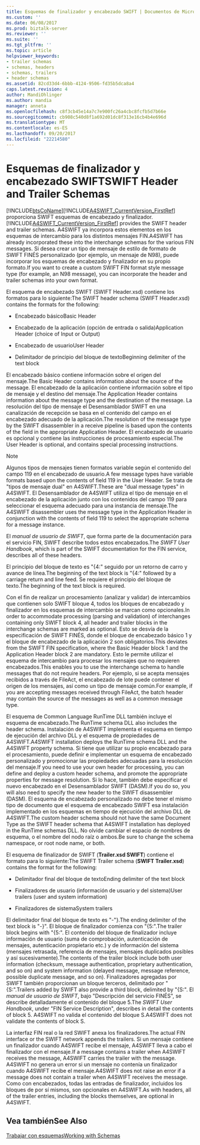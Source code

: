 ```yaml
---
title: Esquemas de finalizador y encabezado SWIFT | Documentos de Microsoft
ms.custom: ''
ms.date: 06/08/2017
ms.prod: biztalk-server
ms.reviewer: ''
ms.suite: ''
ms.tgt_pltfrm: ''
ms.topic: article
helpviewer_keywords:
- trailer schemas
- schemas, headers
- schemas, trailers
- header schemas
ms.assetid: 82cd33d4-6bbb-4124-9506-fd35b5dca8a4
caps.latest.revision: 4
author: MandiOhlinger
ms.author: mandia
manager: anneta
ms.openlocfilehash: c8f3cb45e14a7c7e900fc26a4cbc8fcfb5d7b66e
ms.sourcegitcommit: cb908c540d8f1a692d01dc8f313e16cb4b4e696d
ms.translationtype: MT
ms.contentlocale: es-ES
ms.lasthandoff: 09/20/2017
ms.locfileid: "22214580"
---
```

# <a name="swift-header-and-trailer-schemas"></a><span data-ttu-id="ba1ac-102">Esquemas de finalizador y encabezado SWIFT</span><span class="sxs-lookup"><span data-stu-id="ba1ac-102">SWIFT Header and Trailer Schemas</span></span>
[!INCLUDE[btsCoName](../../includes/btsconame-md.md)]<span data-ttu-id="ba1ac-103">[!INCLUDE[A4SWIFT_CurrentVersion_FirstRef](../../includes/a4swift-currentversion-firstref-md.md)] proporciona SWIFT esquemas de encabezado y finalizador.</span><span class="sxs-lookup"><span data-stu-id="ba1ac-103"> [!INCLUDE[A4SWIFT_CurrentVersion_FirstRef](../../includes/a4swift-currentversion-firstref-md.md)] provides the SWIFT header and trailer schemas.</span></span> <span data-ttu-id="ba1ac-104">A4SWIFT ya incorpora estos elementos en los esquemas de intercambio para los distintos mensajes FIN.</span><span class="sxs-lookup"><span data-stu-id="ba1ac-104">A4SWIFT has already incorporated these into the interchange schemas for the various FIN messages.</span></span> <span data-ttu-id="ba1ac-105">Si desea crear un tipo de mensaje de estilo de formato de SWIFT FINÉS personalizado (por ejemplo, un mensaje de N98), puede incorporar los esquemas de encabezado y finalizador en su propio formato.</span><span class="sxs-lookup"><span data-stu-id="ba1ac-105">If you want to create a custom SWIFT FIN format style message type (for example, an N98 message), you can incorporate the header and trailer schemas into your own format.</span></span>  
  
 <span data-ttu-id="ba1ac-106">El esquema de encabezado SWIFT (SWIFT Header.xsd) contiene los formatos para lo siguiente:</span><span class="sxs-lookup"><span data-stu-id="ba1ac-106">The SWIFT header schema (SWIFT Header.xsd) contains the formats for the following:</span></span>  
  
-   <span data-ttu-id="ba1ac-107">Encabezado básico</span><span class="sxs-lookup"><span data-stu-id="ba1ac-107">Basic Header</span></span>  
  
-   <span data-ttu-id="ba1ac-108">Encabezado de la aplicación (opción de entrada o salida)</span><span class="sxs-lookup"><span data-stu-id="ba1ac-108">Application Header (choice of Input or Output)</span></span>  
  
-   <span data-ttu-id="ba1ac-109">Encabezado de usuario</span><span class="sxs-lookup"><span data-stu-id="ba1ac-109">User Header</span></span>  
  
-   <span data-ttu-id="ba1ac-110">Delimitador de principio del bloque de texto</span><span class="sxs-lookup"><span data-stu-id="ba1ac-110">Beginning delimiter of the text block</span></span>  
  
 <span data-ttu-id="ba1ac-111">El encabezado básico contiene información sobre el origen del mensaje.</span><span class="sxs-lookup"><span data-stu-id="ba1ac-111">The Basic Header contains information about the source of the message.</span></span> <span data-ttu-id="ba1ac-112">El encabezado de la aplicación contiene información sobre el tipo de mensaje y el destino del mensaje.</span><span class="sxs-lookup"><span data-stu-id="ba1ac-112">The Application Header contains information about the message type and the destination of the message.</span></span> <span data-ttu-id="ba1ac-113">La resolución del tipo de mensaje el Desensamblador SWIFT en una canalización de recepción se basa en el contenido del campo en el encabezado adecuado de la aplicación.</span><span class="sxs-lookup"><span data-stu-id="ba1ac-113">The resolution of the message type by the SWIFT disassembler in a receive pipeline is based upon the contents of the field in the appropriate Application Header.</span></span> <span data-ttu-id="ba1ac-114">El encabezado de usuario es opcional y contiene las instrucciones de procesamiento especial.</span><span class="sxs-lookup"><span data-stu-id="ba1ac-114">The User Header is optional, and contains special processing instructions.</span></span>  
  
> [!NOTE]
>  <span data-ttu-id="ba1ac-115">Algunos tipos de mensajes tienen formatos variable según el contenido del campo 119 en el encabezado de usuario.</span><span class="sxs-lookup"><span data-stu-id="ba1ac-115">A few message types have variable formats based upon the contents of field 119 in the User Header.</span></span> <span data-ttu-id="ba1ac-116">Se trata de "tipos de mensaje dual" en A4SWIFT.</span><span class="sxs-lookup"><span data-stu-id="ba1ac-116">These are "dual message types" in A4SWIFT.</span></span> <span data-ttu-id="ba1ac-117">El Desensamblador de A4SWIFT utiliza el tipo de mensaje en el encabezado de la aplicación junto con los contenidos del campo 119 para seleccionar el esquema adecuado para una instancia de mensaje.</span><span class="sxs-lookup"><span data-stu-id="ba1ac-117">The A4SWIFT disassembler uses the message type in the Application Header in conjunction with the contents of field 119 to select the appropriate schema for a message instance.</span></span>  
  
 <span data-ttu-id="ba1ac-118">El *manual de usuario de SWIFT*, que forma parte de la documentación para el servicio FIN, SWIFT describe todos estos encabezados.</span><span class="sxs-lookup"><span data-stu-id="ba1ac-118">The *SWIFT User Handbook*, which is part of the SWIFT documentation for the FIN service, describes all of these headers.</span></span>  
  
 <span data-ttu-id="ba1ac-119">El principio del bloque de texto es "{4:" seguido por un retorno de carro y avance de línea.</span><span class="sxs-lookup"><span data-stu-id="ba1ac-119">The beginning of the text block is "{4:" followed by a carriage return and line feed.</span></span> <span data-ttu-id="ba1ac-120">Se requiere el principio del bloque de texto.</span><span class="sxs-lookup"><span data-stu-id="ba1ac-120">The beginning of the text block is required.</span></span>  
  
 <span data-ttu-id="ba1ac-121">Con el fin de realizar un procesamiento (analizar y validar) de intercambios que contienen solo SWIFT bloque 4, todos los bloques de encabezado y finalizador en los esquemas de intercambio se marcan como opcionales.</span><span class="sxs-lookup"><span data-stu-id="ba1ac-121">In order to accommodate processing (parsing and validation) of interchanges containing only SWIFT block 4, all header and trailer blocks in the interchange schemas are marked as optional.</span></span> <span data-ttu-id="ba1ac-122">Esto se desvía de la especificación de SWIFT FINÉS, donde el bloque de encabezado básico 1 y el bloque de encabezado de la aplicación 2 son obligatorios.</span><span class="sxs-lookup"><span data-stu-id="ba1ac-122">This deviates from the SWIFT FIN specification, where the Basic Header block 1 and the Application Header block 2 are mandatory.</span></span> <span data-ttu-id="ba1ac-123">Esto le permite utilizar el esquema de intercambio para procesar los mensajes que no requieren encabezados.</span><span class="sxs-lookup"><span data-stu-id="ba1ac-123">This enables you to use the interchange schema to handle messages that do not require headers.</span></span> <span data-ttu-id="ba1ac-124">Por ejemplo, si se acepta mensajes recibidos a través de FileAct, el encabezado de lote puede contener el origen de los mensajes, así como un tipo de mensaje común.</span><span class="sxs-lookup"><span data-stu-id="ba1ac-124">For example, if you are accepting messages received through FileAct, the batch header may contain the source of the messages as well as a common message type.</span></span>  
  
 <span data-ttu-id="ba1ac-125">El esquema de Common Language RunTime DLL también incluye el esquema de encabezado.</span><span class="sxs-lookup"><span data-stu-id="ba1ac-125">The RunTime schema DLL also includes the header schema.</span></span> <span data-ttu-id="ba1ac-126">Instalación de A4SWIFT implementa el esquema en tiempo de ejecución del archivo DLL y el esquema de propiedades de A4SWIFT.</span><span class="sxs-lookup"><span data-stu-id="ba1ac-126">A4SWIFT installation deploys the RunTime schema DLL and the A4SWIFT property schema.</span></span> <span data-ttu-id="ba1ac-127">Si tiene que utilizar su propio encabezado para el procesamiento, puede definir e implementar un esquema de encabezado personalizado y promocionar las propiedades adecuadas para la resolución del mensaje.</span><span class="sxs-lookup"><span data-stu-id="ba1ac-127">If you need to use your own header for processing, you can define and deploy a custom header schema, and promote the appropriate properties for message resolution.</span></span> <span data-ttu-id="ba1ac-128">Si lo hace, también debe especificar el nuevo encabezado en el Desensamblador SWIFT (DASM).</span><span class="sxs-lookup"><span data-stu-id="ba1ac-128">If you do so, you will also need to specify the new header to the SWIFT disassembler (DASM).</span></span> <span data-ttu-id="ba1ac-129">El esquema de encabezado personalizado no debe tener el mismo tipo de documento que el esquema de encabezado SWIFT esa instalación implementado en los esquemas en tiempo de ejecución del archivo DLL de A4SWIFT.</span><span class="sxs-lookup"><span data-stu-id="ba1ac-129">The custom header schema should not have the same Document Type as the SWIFT header schema that A4SWIFT installation has deployed in the RunTime schemas DLL.</span></span> <span data-ttu-id="ba1ac-130">No olvide cambiar el espacio de nombres de esquema, o el nombre del nodo raíz o ambos.</span><span class="sxs-lookup"><span data-stu-id="ba1ac-130">Be sure to change the schema namespace, or root node name, or both.</span></span>  
  
 <span data-ttu-id="ba1ac-131">El esquema de finalizador de SWIFT (**Trailer.xsd SWIFT**) contiene el formato para lo siguiente:</span><span class="sxs-lookup"><span data-stu-id="ba1ac-131">The SWIFT Trailer schema (**SWIFT Trailer.xsd**) contains the format for the following:</span></span>  
  
-   <span data-ttu-id="ba1ac-132">Delimitador final del bloque de texto</span><span class="sxs-lookup"><span data-stu-id="ba1ac-132">Ending delimiter of the text block</span></span>  
  
-   <span data-ttu-id="ba1ac-133">Finalizadores de usuario (información de usuario y del sistema)</span><span class="sxs-lookup"><span data-stu-id="ba1ac-133">User trailers (user and system information)</span></span>  
  
-   <span data-ttu-id="ba1ac-134">Finalizadores de sistema</span><span class="sxs-lookup"><span data-stu-id="ba1ac-134">System trailers</span></span>  
  
 <span data-ttu-id="ba1ac-135">El delimitador final del bloque de texto es "-"}.</span><span class="sxs-lookup"><span data-stu-id="ba1ac-135">The ending delimiter of the text block is "-}".</span></span> <span data-ttu-id="ba1ac-136">El bloque de finalizador comienza con "{5:".</span><span class="sxs-lookup"><span data-stu-id="ba1ac-136">The trailer block begins with "{5:".</span></span> <span data-ttu-id="ba1ac-137">El contenido del bloque de finalizador incluye información de usuario (suma de comprobación, autenticación de mensajes, autenticación propietario etc.) y de información del sistema (mensajes retrasada, referencia de mensajes, mensajes duplicados posibles y así sucesivamente).</span><span class="sxs-lookup"><span data-stu-id="ba1ac-137">The contents of the trailer block include both user information (checksum, message authentication, proprietary authentication, and so on) and system information (delayed message, message reference, possible duplicate message, and so on).</span></span> <span data-ttu-id="ba1ac-138">Finalizadores agregadas por SWIFT también proporcionan un bloque terceros, delimitado por "{S:".</span><span class="sxs-lookup"><span data-stu-id="ba1ac-138">Trailers added by SWIFT also provide a third block, delimited by "{S:".</span></span> <span data-ttu-id="ba1ac-139">El *manual de usuario de SWIFT*, bajo "Descripción del servicio FINÉS", se describe detalladamente el contenido del bloque 5.</span><span class="sxs-lookup"><span data-stu-id="ba1ac-139">The *SWIFT User Handbook*, under "FIN Service Description", describes in detail the contents of block 5.</span></span> <span data-ttu-id="ba1ac-140">A4SWIFT no valida el contenido del bloque S.</span><span class="sxs-lookup"><span data-stu-id="ba1ac-140">A4SWIFT does not validate the contents of block S.</span></span>  
  
 <span data-ttu-id="ba1ac-141">La interfaz FIN real o la red SWIFT anexa los finalizadores.</span><span class="sxs-lookup"><span data-stu-id="ba1ac-141">The actual FIN interface or the SWIFT network appends the trailers.</span></span> <span data-ttu-id="ba1ac-142">Si un mensaje contiene un finalizador cuando A4SWIFT recibe el mensaje, A4SWIFT lleva a cabo el finalizador con el mensaje.</span><span class="sxs-lookup"><span data-stu-id="ba1ac-142">If a message contains a trailer when A4SWIFT receives the message, A4SWIFT carries the trailer with the message.</span></span> <span data-ttu-id="ba1ac-143">A4SWIFT no genera un error si un mensaje no contenía un finalizador cuando A4SWIFT recibe el mensaje.</span><span class="sxs-lookup"><span data-stu-id="ba1ac-143">A4SWIFT does not raise an error if a message does not contain a trailer when A4SWIFT receives the message.</span></span> <span data-ttu-id="ba1ac-144">Como con encabezados, todas las entradas de finalizador, incluidos los bloques de por sí mismos, son opcionales en A4SWIFT.</span><span class="sxs-lookup"><span data-stu-id="ba1ac-144">As with headers, all of the trailer entries, including the blocks themselves, are optional in A4SWIFT.</span></span>  
  
## <a name="see-also"></a><span data-ttu-id="ba1ac-145">Vea también</span><span class="sxs-lookup"><span data-stu-id="ba1ac-145">See Also</span></span>  
 [<span data-ttu-id="ba1ac-146">Trabajar con esquemas</span><span class="sxs-lookup"><span data-stu-id="ba1ac-146">Working with Schemas</span></span>](../../adapters-and-accelerators/accelerator-swift/working-with-schemas.md)